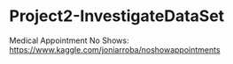 # Project2-InvestigateDataSet
Medical Appointment No Shows: https://www.kaggle.com/joniarroba/noshowappointments
